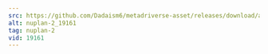 ```yaml
---
src: https://github.com/Dadaism6/metadriverse-asset/releases/download/assetsv1.0.1/nuplan-2_19161.mp4
alt: nuplan-2_19161
tag: nuplan-2
vid: 19161
---
```

